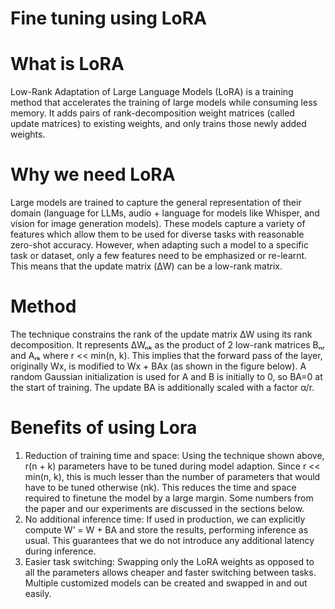 # Fine tuning using LoRA

# What is LoRA

Low-Rank Adaptation of Large Language Models (LoRA) is a training method that accelerates the training of large models while consuming less memory. 
It adds pairs of rank-decomposition weight matrices (called update matrices) to existing weights, and only trains those newly added weights.


# Why we need LoRA
Large models are trained to capture the general representation of their domain (language for LLMs, audio + language for models like Whisper, 
and vision for image generation models). These models capture a variety of features which allow them to be used for diverse tasks with reasonable zero-shot accuracy.
However, when adapting such a model to a specific task or dataset, only a few features need to be emphasized or re-learnt. This means that the update matrix (ΔW) can be a low-rank matrix.

# Method
The technique constrains the rank of the update matrix ΔW using its rank decomposition. It represents ΔWₙₖ as the product of 2 low-rank matrices Bₙᵣ and Aᵣₖ where r << min(n, k). 
This implies that the forward pass of the layer, originally Wx, is modified to Wx + BAx (as shown in the figure below). A random Gaussian initialization is used for A and B is initially to 0, 
so BA=0 at the start of training. The update BA is additionally scaled with a factor α/r.


# Benefits of using Lora
1. Reduction of training time and space: Using the technique shown above, r(n + k) parameters have to be tuned during model adaption. Since r << min(n, k), this is much lesser than the number of parameters
   that would have to be tuned otherwise (nk). This reduces the time and space required to finetune the model by a large margin. Some numbers from the paper and our experiments are discussed in the sections below.
2. No additional inference time: If used in production, we can explicitly compute W’ = W + BA and store the results, performing inference as usual. This guarantees that we do not introduce any additional latency during inference.
3. Easier task switching: Swapping only the LoRA weights as opposed to all the parameters allows cheaper and faster switching between tasks. Multiple customized models can be created and swapped in and out easily.

